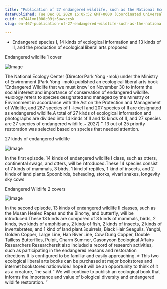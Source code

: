 ```yaml
---
title: "Publication of 27 endangered wildlife, such as the National Ecological Center and otter,"
datePublished: Tue Dec 01 2020 16:05:52 GMT+0000 (Coordinated Universal Time)
cuid: cm744lvn1000c09jr5uwvccsk
slug: en-467-publication-of-27-endangered-wildlife-such-as-the-national-ecological-center-and-otter

---
```



- Endangered species I, 14 kinds of ecological information and 13 kinds of II, and the production of ecological liberal arts proposed

Endangered wildlife 1 cover

![Image](https://cdn.hashnode.com/res/hashnode/image/upload/v1739498683271/43f05161-f00c-4b8c-bbab-bdbfa7f4a1c5.png)

The National Ecology Center (Director Park Yong -mok) under the Ministry of Environment (Park Yong -mok) published an ecological liberal arts book 'Endangered Wildlife that we must know' on November 30 to inform the social interest and importance of conservation of endangered wildlife. ※Biology refers to species designated and managed by the Ministry of Environment in accordance with the Act on the Protection and Management of Wildlife, and 267 species of I -level I and 207 species of II are designated as endangered wildlife.A total of 27 kinds of ecological information and photographs are divided into 14 kinds of II and 13 kinds of II, and 27 species are 27 species of endangered wildlife.~ 2027) '' 13 out of 25 priority restoration was selected based on species that needed attention.

27 kinds of endangered wildlife

![Image](https://cdn.hashnode.com/res/hashnode/image/upload/v1739498685615/161f593e-4d90-4241-995e-b4acd688e385.png)

In the first episode, 14 kinds of endangered wildlife I class, such as otters, continental swags, and otters, will be introduced.These 14 species consist of 7 kinds of mammals, 3 birds, 1 kind of reptiles, 1 kind of insects, and 2 kinds of land plants.Spoonbirds, beheading, storks, vivari snakes, longevity sky cows

Endangered Wildlife 2 covers

![Image](https://cdn.hashnode.com/res/hashnode/image/upload/v1739498688183/b12bcfbf-d6b2-4e0c-9e9f-6f78584054dc.png)

In the second episode, 13 kinds of endangered wildlife II classes, such as the Musan Healed Rapes and the Binomy, and butterfly, will be introduced.These 13 kinds are composed of 3 kinds of mammals, birds, 2 kinds, two kinds of amphibians, 2 kinds of fish, 2 kinds of insects, 2 kinds of invertebrates, and 1 kind of land plant.Squirrels, Black Hair Seagulls, Yangbi, Golden Copper, Large Line, Han River Line, Cow Dung Copper, Double Tailless Butterflies, Pulpit, Charm Summer, Gasonyeon Ecological Affairs Researchers ResearchersIt also included a record of research activities, such as participating in the endangered reasons and restoration directions.It is configured to be familiar and easily approaching. ※ This two ecological liberal arts books can be purchased at major bookstores and internet bookstores nationwide.I hope it will be an opportunity to think of it as a creature, ”he said.“ We will continue to publish an ecological book that informs the importance and value of biological diversity and endangered wildlife restoration. ”